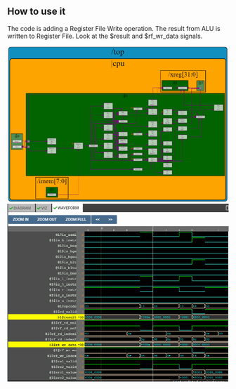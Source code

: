 ## How to use it
The code is adding a Register File Write operation. The result from ALU is written to Register File. Look at the $result and $rf_wr_data signals. 

![alt text](https://github.com/RISCV-MYTH-WORKSHOP/riscv_myth_workshop_dec20-razvanionescu-77/blob/master/RV_Register_File_Write/RV_Register_File_Write_Diagram.PNG "Diagram")
![alt text](https://github.com/RISCV-MYTH-WORKSHOP/riscv_myth_workshop_dec20-razvanionescu-77/blob/master/RV_Register_File_Write/RV_Register_File_Write_Waveform.PNG "Waveform")
